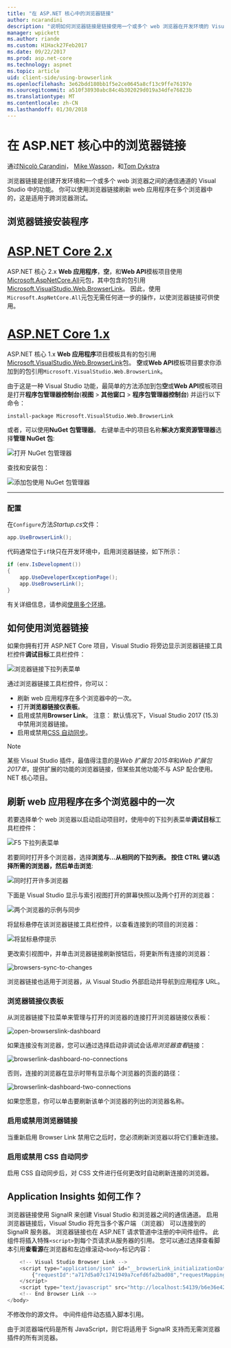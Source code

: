 ```yaml
---
title: "在 ASP.NET 核心中的浏览器链接"
author: ncarandini
description: "说明如何浏览器链接是链接使用一个或多个 web 浏览器在开发环境的 Visual Studio 功能。"
manager: wpickett
ms.author: riande
ms.custom: H1Hack27Feb2017
ms.date: 09/22/2017
ms.prod: asp.net-core
ms.technology: aspnet
ms.topic: article
uid: client-side/using-browserlink
ms.openlocfilehash: 3e62bdd180bb1f5e2ce0645a8cf13c9ffe76197e
ms.sourcegitcommit: a510f38930abc84c4b302029d019a34dfe76823b
ms.translationtype: MT
ms.contentlocale: zh-CN
ms.lasthandoff: 01/30/2018
---
```

# <a name="browser-link-in-aspnet-core"></a>在 ASP.NET 核心中的浏览器链接 

通过[Nicolò Carandini](https://github.com/ncarandini)， [Mike Wasson](https://github.com/MikeWasson)，和[Tom Dykstra](https://github.com/tdykstra)

浏览器链接是创建开发环境和一个或多个 web 浏览器之间的通信通道的 Visual Studio 中的功能。 你可以使用浏览器链接刷新 web 应用程序在多个浏览器中的，这是适用于跨浏览器测试。

## <a name="browser-link-setup"></a>浏览器链接安装程序

# <a name="aspnet-core-2xtabaspnetcore2x"></a>[ASP.NET Core 2.x](#tab/aspnetcore2x)

ASP.NET 核心 2.x **Web 应用程序**，**空**，和**Web API**模板项目使用[Microsoft.AspNetCore.All](https://www.nuget.org/packages/Microsoft.AspNetCore.All/)元包，其中包含的包引用[Microsoft.VisualStudio.Web.BrowserLink](https://www.nuget.org/packages/Microsoft.VisualStudio.Web.BrowserLink/)。 因此，使用`Microsoft.AspNetCore.All`元包无需任何进一步的操作，以使浏览器链接可供使用。

# <a name="aspnet-core-1xtabaspnetcore1x"></a>[ASP.NET Core 1.x](#tab/aspnetcore1x)

ASP.NET 核心 1.x **Web 应用程序**项目模板具有的包引用[Microsoft.VisualStudio.Web.BrowserLink](https://www.nuget.org/packages/Microsoft.VisualStudio.Web.BrowserLink/)包。 **空**或**Web API**模板项目要求你添加到的包引用`Microsoft.VisualStudio.Web.BrowserLink`。

由于这是一种 Visual Studio 功能，最简单的方法添加到包**空**或**Web API**模板项目是打开**程序包管理器控制台**(**视图** > **其他窗口** > **程序包管理器控制台**) 并运行以下命令：

```console
install-package Microsoft.VisualStudio.Web.BrowserLink
```

或者，可以使用**NuGet 包管理器**。 右键单击中的项目名称**解决方案资源管理器**选择**管理 NuGet 包**:

![打开 NuGet 包管理器](using-browserlink/_static/open-nuget-package-manager.png)

查找和安装包：

![添加包使用 NuGet 包管理器](using-browserlink/_static/add-package-with-nuget-package-manager.png)

---

### <a name="configuration"></a>配置

在`Configure`方法*Startup.cs*文件：

```csharp
app.UseBrowserLink();
```

代码通常位于`if`块只在开发环境中，启用浏览器链接，如下所示：

```csharp
if (env.IsDevelopment())
{
    app.UseDeveloperExceptionPage();
    app.UseBrowserLink();
}
```

有关详细信息，请参阅[使用多个环境](xref:fundamentals/environments)。

## <a name="how-to-use-browser-link"></a>如何使用浏览器链接

如果你拥有打开 ASP.NET Core 项目，Visual Studio 将旁边显示浏览器链接工具栏控件**调试目标**工具栏控件：

![浏览器链接下拉列表菜单](using-browserlink/_static/browserLink-dropdown-menu.png)

通过浏览器链接工具栏控件，你可以：

* 刷新 web 应用程序在多个浏览器中的一次。
* 打开**浏览器链接仪表板**。
* 启用或禁用**Browser Link**。 注意： 默认情况下，Visual Studio 2017 (15.3) 中禁用浏览器链接。
* 启用或禁用[CSS 自动同步](#enable-or-disable-css-auto-sync)。

> [!NOTE]
> 某些 Visual Studio 插件，最值得注意的是*Web 扩展包 2015年*和*Web 扩展包 2017年*，提供扩展的功能的浏览器链接，但某些其他功能不与 ASP 配合使用。NET 核心项目。

## <a name="refresh-the-web-application-in-several-browsers-at-once"></a>刷新 web 应用程序在多个浏览器中的一次

若要选择单个 web 浏览器以启动启动项目时，使用中的下拉列表菜单**调试目标**工具栏控件：

![F5 下拉列表菜单](using-browserlink/_static/debug-target-dropdown-menu.png)

若要同时打开多个浏览器，选择**浏览与...**从相同的下拉列表。 按住 CTRL 键以选择所需的浏览器，然后单击**浏览**:

![同时打开许多浏览器](using-browserlink/_static/open-many-browsers-at-once.png)

下面是 Visual Studio 显示与索引视图打开的屏幕快照以及两个打开的浏览器：

![两个浏览器的示例与同步](using-browserlink/_static/sync-with-two-browsers-example.png)

将鼠标悬停在该浏览器链接工具栏控件，以查看连接到的项目的浏览器：

![将鼠标悬停提示](using-browserlink/_static/hoover-tip.png)

更改索引视图中，并单击浏览器链接刷新按钮后，将更新所有连接的浏览器：

![browsers-sync-to-changes](using-browserlink/_static/browsers-sync-to-changes.png)

浏览器链接也适用于浏览器，从 Visual Studio 外部启动并导航到应用程序 URL。

### <a name="the-browser-link-dashboard"></a>浏览器链接仪表板

从浏览器链接下拉菜单来管理与打开的浏览器的连接打开浏览器链接仪表板：

![open-browserslink-dashboard](using-browserlink/_static/open-browserlink-dashboard.png)

如果连接没有浏览器，您可以通过选择启动非调试会话*用浏览器查看*链接：

![browserlink-dashboard-no-connections](using-browserlink/_static/browserlink-dashboard-no-connections.png)

否则，连接的浏览器在显示时带有显示每个浏览器的页面的路径：

![browserlink-dashboard-two-connections](using-browserlink/_static/browserlink-dashboard-two-connections.png)

如果您愿意，你可以单击要刷新该单个浏览器的列出的浏览器名称。

### <a name="enable-or-disable-browser-link"></a>启用或禁用浏览器链接

当重新启用 Browser Link 禁用它之后时，您必须刷新浏览器以将它们重新连接。

### <a name="enable-or-disable-css-auto-sync"></a>启用或禁用 CSS 自动同步

启用 CSS 自动同步后，对 CSS 文件进行任何更改时自动刷新连接的浏览器。

## <a name="how-does-it-work"></a>Application Insights 如何工作？

浏览器链接使用 SignalR 来创建 Visual Studio 和浏览器之间的通信通道。 启用浏览器链接后，Visual Studio 将充当多个客户端 （浏览器） 可以连接到的 SignalR 服务器。 浏览器链接也在 ASP.NET 请求管道中注册的中间件组件。 此组件将插入特殊`<script>`到每个页请求从服务器的引用。 您可以通过选择查看脚本引用**查看源**在浏览器和左边缘滚动`<body>`标记内容：

```javascript
    <!-- Visual Studio Browser Link -->
    <script type="application/json" id="__browserLink_initializationData">
        {"requestId":"a717d5a07c1741949a7cefd6fa2bad08","requestMappingFromServer":false}
    </script>
    <script type="text/javascript" src="http://localhost:54139/b6e36e429d034f578ebccd6a79bf19bf/browserLink" async="async"></script>
    <!-- End Browser Link -->
</body>
```

不修改你的源文件。 中间件组件动态插入脚本引用。 

由于浏览器端代码是所有 JavaScript，则它将适用于 SignalR 支持而无需浏览器插件的所有浏览器。
